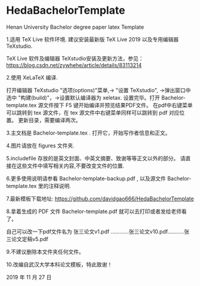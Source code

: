 # HedaBachelorTemplate
Henan University Bachelor degree paper latex Template

1.适用 TeX Live 软件环境. 建议安装最新版 TeX Live 2019 以及专用编辑器 TeXstudio.

  TeX Live 软件及编辑器 TeXstudio安装及更新方法，参见：https://blog.csdn.net/zywhehe/article/details/83113214

2.使用 XeLaTeX 编译.  

  打开编辑器 TeXstudio "选项(options)"菜单,-> "设置 TeXstudio", ->弹出窗口中选中 "构建(build)"，->设置默认编译器为 xeletax. 
  设置完毕。打开 Bachelor-template.tex 源文件按下 F5 键开始编译并预览结果PDF文件。
  在pdf中右键菜单可以跳转到 tex 源文件，在 tex 源文件中右键菜单同样可以跳转到 pdf 对应位置。
  更新目录，需要编译两次。

3.主文档是 Bachelor-template.tex . 打开它，开始写作者信息和正文。

4.图片请放在 figures 文件夹.

5.includefile 存放的是英文封面、中英文摘要、致谢等等正文以外的部分。
  请直接在这些文件中填写相关内容,不要改变文件的位置.

6.更多使用说明请参看 Bachelor-template-backup.pdf , 以及源文件 Bachelor-template.tex 里的注释说明.

7.最新模板下载地址:
  https://github.com/davidgao666/HedaBachelorTemplate

8.拿着生成的 PDF 文件 Bachelor-template.pdf 就可以去打印或者发给老师看了。
  
  自己可以改一下pdf文件名为 张三论文v1.pdf ............张三论文v10.pdf...........张三论文定稿v5.pdf

9.不建议删除本文件夹任何文件。 

10.改编自武汉大学本科论文模板，特此致谢！

2019 年 11 月 27 日
